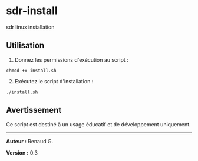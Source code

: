 # sdr-install
sdr linux installation

## Utilisation

1. Donnez les permissions d'exécution au script :

`chmod +x install.sh`

2. Exécutez le script d'installation :

`./install.sh`

## Avertissement

Ce script est destiné à un usage éducatif et de développement uniquement.

---

**Auteur :** Renaud G.

**Version :** 0.3
